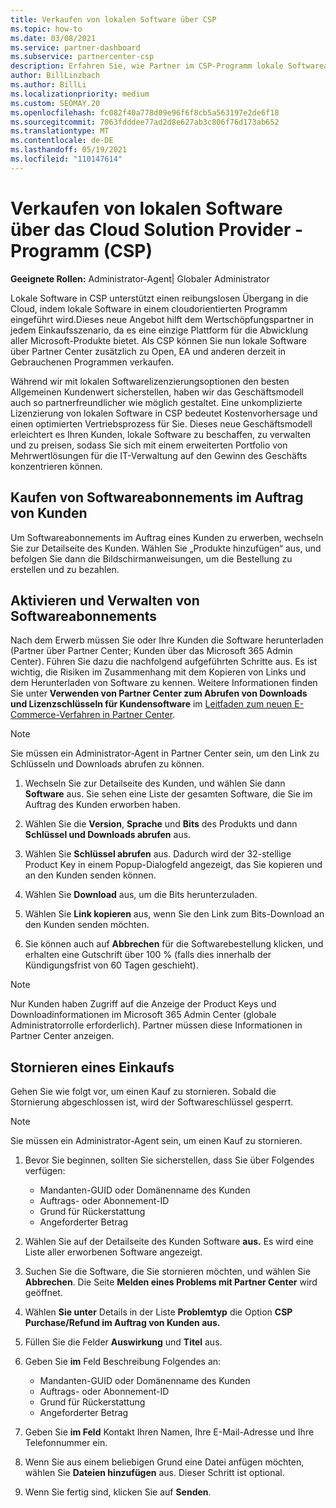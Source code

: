 ```yaml
---
title: Verkaufen von lokalen Software über CSP
ms.topic: how-to
ms.date: 03/08/2021
ms.service: partner-dashboard
ms.subservice: partnercenter-csp
description: Erfahren Sie, wie Partner im CSP-Programm lokale Softwareabonnements im Auftrag von Kunden in der Partner Center.
author: BillLinzbach
ms.author: BillLi
ms.localizationpriority: medium
ms.custom: SEOMAY.20
ms.openlocfilehash: fc082f40a778d09e96f6f8cb5a563197e2de6f18
ms.sourcegitcommit: 7063fdddee77ad2d8e627ab3c806f76d173ab652
ms.translationtype: MT
ms.contentlocale: de-DE
ms.lasthandoff: 05/19/2021
ms.locfileid: "110147614"
---
```

# <a name="sell-on-premises-software-through-the-cloud-solution-provider-csp-program"></a>Verkaufen von lokalen Software über das Cloud Solution Provider -Programm (CSP)

**Geeignete Rollen:** Administrator-Agent| Globaler Administrator

Lokale Software in CSP unterstützt einen reibungslosen Übergang in die Cloud, indem lokale Software in einem cloudorientierten Programm eingeführt wird.Dieses neue Angebot hilft dem Wertschöpfungspartner in jedem Einkaufsszenario, da es eine einzige Plattform für die Abwicklung aller Microsoft-Produkte bietet. Als CSP können Sie nun lokale Software über Partner Center zusätzlich zu Open, EA und anderen derzeit in Gebrauchenen Programmen verkaufen.  
 
Während wir mit lokalen Softwarelizenzierungsoptionen den besten Allgemeinen Kundenwert sicherstellen, haben wir das Geschäftsmodell auch so partnerfreundlicher wie möglich gestaltet. Eine unkomplizierte Lizenzierung von lokalen Software in CSP bedeutet Kostenvorhersage und einen optimierten Vertriebsprozess für Sie. Dieses neue Geschäftsmodell erleichtert es Ihren Kunden, lokale Software zu beschaffen, zu verwalten und zu preisen, sodass Sie sich mit einem erweiterten Portfolio von Mehrwertlösungen für die IT-Verwaltung auf den Gewinn des Geschäfts konzentrieren können.

## <a name="buy-software-subscriptions-on-behalf-of-customers"></a>Kaufen von Softwareabonnements im Auftrag von Kunden

Um Softwareabonnements im Auftrag eines Kunden zu erwerben, wechseln Sie zur Detailseite des Kunden. Wählen Sie „Produkte hinzufügen“ aus, und befolgen Sie dann die Bildschirmanweisungen, um die Bestellung zu erstellen und zu bezahlen.

## <a name="activate-and-manage-software-subscriptions"></a>Aktivieren und Verwalten von Softwareabonnements

Nach dem Erwerb müssen Sie oder Ihre Kunden die Software herunterladen (Partner über Partner Center; Kunden über das Microsoft 365 Admin Center). Führen Sie dazu die nachfolgend aufgeführten Schritte aus. Es ist wichtig, die Risiken im Zusammenhang mit dem Kopieren von Links und dem Herunterladen von Software zu kennen. Weitere Informationen finden Sie unter **Verwenden von Partner Center zum Abrufen von Downloads und Lizenzschlüsseln für Kundensoftware** im [Leitfaden zum neuen E-Commerce-Verfahren in Partner Center](https://partner.microsoft.com/resources/detail/partner-center-new-commerce-operations-guide-pdf).

>[!NOTE]
>Sie müssen ein Administrator-Agent in Partner Center sein, um den Link zu Schlüsseln und Downloads abrufen zu können.

1. Wechseln Sie zur Detailseite des Kunden, und wählen Sie dann **Software** aus. Sie sehen eine Liste der gesamten Software, die Sie im Auftrag des Kunden erworben haben.

2. Wählen Sie die **Version**, **Sprache** und **Bits** des Produkts und dann **Schlüssel und Downloads abrufen** aus. 

3. Wählen Sie **Schlüssel abrufen** aus. Dadurch wird der 32-stellige Product Key in einem Popup-Dialogfeld angezeigt, das Sie kopieren und an den Kunden senden können. 

4. Wählen Sie **Download** aus, um die Bits herunterzuladen. 

5. Wählen Sie **Link kopieren** aus, wenn Sie den Link zum Bits-Download an den Kunden senden möchten. 

6. Sie können auch auf **Abbrechen** für die Softwarebestellung klicken, und erhalten eine Gutschrift über 100 % (falls dies innerhalb der Kündigungsfrist von 60 Tagen geschieht).

>[!NOTE]
>Nur Kunden haben Zugriff auf die Anzeige der Product Keys und Downloadinformationen im Microsoft 365 Admin Center (globale Administratorrolle erforderlich). Partner müssen diese Informationen in Partner Center anzeigen.

## <a name="cancel-a-purchase"></a>Stornieren eines Einkaufs

Gehen Sie wie folgt vor, um einen Kauf zu stornieren. Sobald die Stornierung abgeschlossen ist, wird der Softwareschlüssel gesperrt.

>[!NOTE]
>Sie müssen ein Administrator-Agent sein, um einen Kauf zu stornieren. 

1.  Bevor Sie beginnen, sollten Sie sicherstellen, dass Sie über Folgendes verfügen: 
    - Mandanten-GUID oder Domänenname des Kunden
    - Auftrags- oder Abonnement-ID
    - Grund für Rückerstattung
    - Angeforderter Betrag

2.  Wählen Sie auf der Detailseite des Kunden Software **aus.** Es wird eine Liste aller erworbenen Software angezeigt. 

3.  Suchen Sie die Software, die Sie stornieren möchten, und wählen Sie **Abbrechen**. Die Seite **Melden eines Problems mit Partner Center** wird geöffnet. 

4.  Wählen **Sie unter** Details in der Liste **Problemtyp** die Option **CSP Purchase/Refund im Auftrag von Kunden aus.**

5.  Füllen Sie die Felder **Auswirkung** und **Titel** aus. 

6.  Geben Sie **im** Feld Beschreibung Folgendes an: 
    -   Mandanten-GUID oder Domänenname des Kunden
    -   Auftrags- oder Abonnement-ID
    -   Grund für Rückerstattung
    -   Angeforderter Betrag

7.  Geben Sie **im Feld** Kontakt Ihren Namen, Ihre E-Mail-Adresse und Ihre Telefonnummer ein. 

8.  Wenn Sie aus einem beliebigen Grund eine Datei anfügen möchten, wählen Sie **Dateien hinzufügen** aus. Dieser Schritt ist optional. 

9.  Wenn Sie fertig sind, klicken Sie auf **Senden**.